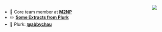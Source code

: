 <img align="right" src="https://github-readme-stats.vercel.app/api?username=abbychau&show_icons=true&hide_title=true" />



- :page_facing_up: Core team member at **[M2NP](https://github.com/m2np-Development-Group/m2npapp)**
- :pencil2:	**[Some Extracts from Plurk](https://abbychau.github.io)**
- :star2:	Plurk: **[@abbychau](https://www.plurk.com/abbychau)**
